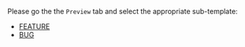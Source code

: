 Please go the the `Preview` tab and select the appropriate sub-template:

* [FEATURE](?expand=1&template=PULL_REQUEST_TEMPLATE_FEATURE.md)
* [BUG](?expand=1&template=PULL_REQUEST_TEMPLATE_BUGS.md)